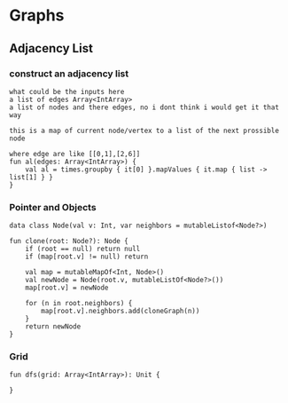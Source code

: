 

# Graphs


## Adjacency List

### construct an adjacency list

    what could be the inputs here
    a list of edges Array<IntArray>
    a list of nodes and there edges, no i dont think i would get it that way

    this is a map of current node/vertex to a list of the next prossible node

    where edge are like [[0,1],[2,6]]
    fun al(edges: Array<IntArray>) {
        val al = times.groupby { it[0] }.mapValues { it.map { list -> list[1] } }
    }

### Pointer and Objects

    data class Node(val v: Int, var neighbors = mutableListof<Node?>)

    fun clone(root: Node?): Node {
        if (root == null) return null
        if (map[root.v] != null) return 

        val map = mutableMapOf<Int, Node>()
        val newNode = Node(root.v, mutableListOf<Node?>())
        map[root.v] = newNode

        for (n in root.neighbors) {
            map[root.v].neighbors.add(cloneGraph(n))
        }
        return newNode
    }

### Grid

    fun dfs(grid: Array<IntArray>): Unit {
        
    }